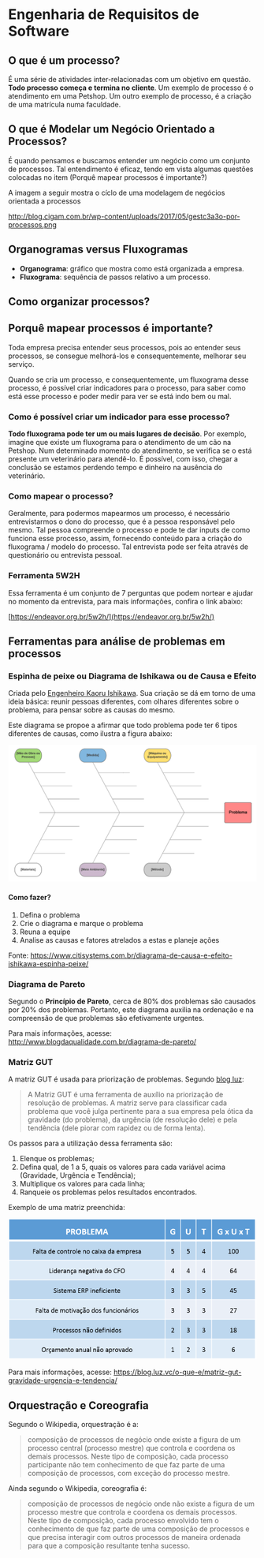 # Engenharia de Requisitos de Software

## O que é um processo?

É uma série de atividades inter-relacionadas com um objetivo em questão. **Todo processo começa e termina no cliente**. Um exemplo de processo é o atendimento em uma Petshop. Um outro exemplo de processo, é a criação de uma matrícula numa faculdade.

## O que é Modelar um Negócio Orientado a Processos?

É quando pensamos e buscamos entender um negócio como um conjunto de processos. Tal entendimento é eficaz, tendo em vista algumas questões colocadas no item (Porquê mapear processos é importante?)

A imagem a seguir mostra o cíclo de uma modelagem de negócios orientada a processos

http://blog.cigam.com.br/wp-content/uploads/2017/05/gestc3a3o-por-processos.png

## Organogramas versus Fluxogramas

+ **Organograma**: gráfico que mostra como está organizada a empresa.
+ **Fluxograma**: sequência de passos relativo a um processo.

## Como organizar processos?

## Porquê mapear processos é importante?

Toda empresa precisa entender seus processos, pois ao entender seus processos, se consegue melhorá-los e consequentemente, melhorar seu serviço.

Quando se cria um processo, e consequentemente, um fluxograma desse processo, é possível criar indicadores para o processo, para saber como está esse processo e poder medir para ver se está indo bem ou mal.

### Como é possível criar um indicador para esse processo?

**Todo fluxograma pode ter um ou mais lugares de decisão**. Por exemplo, imagine que existe um fluxograma para o atendimento de um cão na Petshop. Num determinado momento do atendimento, se verifica se o está presente um veterinário para atendê-lo. É possível, com isso, chegar a conclusão se estamos perdendo tempo e dinheiro na ausência do veterinário.

### Como mapear o processo?

Geralmente, para podermos mapearmos um processo, é necessário entrevistarmos o dono do processo, que é a pessoa responsável pelo mesmo. Tal pessoa compreende o processo e pode te dar inputs de como funciona esse processo, assim, fornecendo conteúdo para a criação do fluxograma / modelo do processo. Tal entrevista pode ser feita através de questionário ou entrevista pessoal.

### Ferramenta 5W2H

Essa ferramenta é um conjunto de 7 perguntas que podem nortear e ajudar no momento da entrevista, para mais informações, confira o link abaixo:

[https://endeavor.org.br/5w2h/](https://endeavor.org.br/5w2h/)

## Ferramentas para análise de problemas em processos

### Espinha de peixe ou Diagrama de Ishikawa ou de Causa e Efeito

Criada pelo [Engenheiro Kaoru Ishikawa](http://www.blogdaqualidade.com.br/gurus-da-qualidade-kaoru-ishikawa/). Sua criação se dá em torno de uma ideia básica: reunir pessoas diferentes, com olhares diferentes sobre o problema, para pensar sobre as causas do mesmo.

Este diagrama se propoe a afirmar que todo problema pode ter 6 tipos diferentes de causas, como ilustra a figura abaixo:

![Espinha de peixe](../images/engenharia-requisitos/espinha-peixe.png)

#### Como fazer?

1. Defina o problema
2. Crie o diagrama e marque o problema
3. Reuna a equipe
4. Analise as causas e fatores atrelados a estas e planeje ações

Fonte: https://www.citisystems.com.br/diagrama-de-causa-e-efeito-ishikawa-espinha-peixe/

### Diagrama de Pareto

Segundo o **Princípio de Pareto**, cerca de 80% dos problemas são causados por 20% dos problemas. Portanto, este diagrama auxilia na ordenação e na compreensão de que problemas são efetivamente urgentes.

Para mais informações, acesse: http://www.blogdaqualidade.com.br/diagrama-de-pareto/

### Matriz GUT

A matriz GUT é usada para priorização de problemas. Segundo [blog luz](https://blog.luz.vc/):

> A Matriz GUT é uma ferramenta de auxílio na priorização de resolução de problemas. A matriz serve para classificar cada problema que você julga pertinente para a sua empresa pela ótica da gravidade (do problema), da urgência (de resolução dele) e pela tendência (dele piorar com rapidez ou de forma lenta).

Os passos para a utilização dessa ferramenta são:

1. Elenque os problemas;
2. Defina qual, de 1 a 5, quais os valores para cada variável acima (Gravidade, Urgência e Tendência);
3. Multiplique os valores para cada linha;
4. Ranqueie os problemas pelos resultados encontrados.

Exemplo de uma matriz preenchida:

![Matriz GUT](../images/engenharia-requisitos/matriz-gut.png)

Para mais informações, acesse: https://blog.luz.vc/o-que-e/matriz-gut-gravidade-urgencia-e-tendencia/

## Orquestração e Coreografia

Segundo o Wikipedia, orquestração é a:

> composição de processos de negócio onde existe a figura de um processo central (processo mestre) que controla e coordena os demais processos. Neste tipo de composição, cada processo participante não tem conhecimento de que faz parte de uma composição de processos, com exceção do processo mestre.

Ainda segundo o Wikipedia, coreografia é:

> composição de processos de negócio onde não existe a figura de um processo mestre que controla e coordena os demais processos. Neste tipo de composição, cada processo envolvido tem o conhecimento de que faz parte de uma composição de processos e que precisa interagir com outros processos de maneira ordenada para que a composição resultante tenha sucesso.
